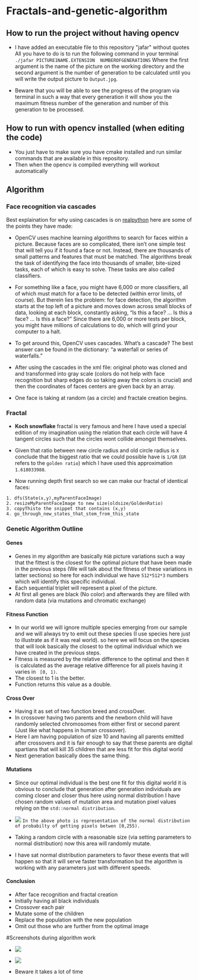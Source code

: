 # Fractals-and-genetic-algorithm

## How to run the project without having opencv 

* I have added an executable file to this repository "jafar" without quotes
All you have to do is to run the following command in your terminal
 ```./jafar PICTURE1NAME.EXTENSION  NUMBEROFGENERATIONS``` Where the first argument is the name of the picture on the working directory and
 the second argument is the number of generation to be calculated until you will write 
the output picture to ```Output.jpg```.

* Beware that you will be able to see the progress of the program via terminal
in such a way that every generation it will show you the maximum fitness number of the 
generation and number of this generation to be processed.

## How to run with opencv installed (when editing the code)

* You just have to make sure you have cmake installed and run similar commands that are 
available in this repository. 
* Then when the opencv is compiled everything will workout automatically

## Algorithm 

### Face recognition via cascades

Best explaination for why using cascades is on [realpython](https://realpython.com/face-recognition-with-python/) here are some of the points they have made:
* OpenCV uses machine learning algorithms to search for faces within a picture. Because faces are so complicated, there isn’t one simple test that will tell you if it found a face or not. Instead, there are thousands of small patterns and features that must be matched. The algorithms break the task of identifying the face into thousands of smaller, bite-sized tasks, each of which is easy to solve. These tasks are also called classifiers.

* For something like a face, you might have 6,000 or more classifiers, all of which must match for a face to be detected (within error limits, of course). But therein lies the problem: for face detection, the algorithm starts at the top left of a picture and moves down across small blocks of data, looking at each block, constantly asking, “Is this a face? … Is this a face? … Is this a face?” Since there are 6,000 or more tests per block, you might have millions of calculations to do, which will grind your computer to a halt.

* To get around this, OpenCV uses cascades. What’s a cascade? The best answer can be found in the dictionary: “a waterfall or series of waterfalls.”

* After using the cascades in the xml file: original photo was cloned and
and transformed into gray scale (colors do not help with face recognition but sharp edges do so taking away the colors is crucial)
and then the coordinates of faces centers are given back by an array.
* One face is taking at random (as a circle) and fractale creation begins.
### Fractal

* **Koch snowflake** fractal is very famous and here I have used a special edition of my imagination
using the relation that each circle will have 4 tangent circles
such that the circles wont collide amongst themselves. 

* Given that ratio between new circle radius and old circle radius is ```X``` conclude that the biggest ratio that we could possible have is ```1/GR``` (```GR``` refers to the ```golden ratio```) which I have used this approximation ```1.618033988```.
* Now running depth first search so we can make our fractal of identical faces:

```
1. dfs(State(x,y),myParentFaceImage)
2. resizeMyParentFaceImage to new size(oldsize/GoldenRatio)
3. copyThisto the snippet that contains (x,y)
4. go_through_new_states_that_stem_from_this_state
```

### Genetic Algorithm Outline

#### Genes

* Genes in my algorithm are basically ```RGB``` picture variations such a way that the fittest is the closest for the optimal picture 
that have been made in the previous steps (We will talk about the fitness of these variations in latter sections)
so here for each individual we have ```512*512*3``` numbers which will identify this specific individual.
* Each sequential triplet will represent a pixel of the picture.
* At first all genes are black (No color) and afterwards they are filled with random data (via mutations and chromatic exchange)
#### Fitness Function
* In our world we will ignore multiple species emerging from our sample and we will always try to emit out these species (I use species here just to illustrate as if it was real world). so
here we will focus on the species that will look basically the closest to the optimal individual which we have created in the previous steps.
* Fitness is measured by the relative difference to the optimal and then it is calculated as the average
relative difference for all pixels having it varies in ``` [0, 1)```.
* The closest to 1 is the better.
* Function returns this value as a double.

#### Cross Over

* Having it as set of two function breed and crossOver.
* In crossover having two parents and the newborn child will have randomly selected chromosomes from either first or second parent (Just like what happens in human crossover).
* Here I am having population of size 10 and having all parents emitted after crossovers and it is fair enough to say
that these parents are digital spartians that will kill 35 children that are less fit for this digital world
* Next generation basically does the same thing.

#### Mutations 
* Since our optimal individual is the best one fit for this digital world it is obvious to conclude that generation after generation individuals are coming closer and closer
thus here using normal distribution I have chosen random values of mutation area and mutation pixel values relying on the ```std::normal distribution```.


* ![](Media/1.png)
```In the above photo is representation of the normal distribution of probabilty of getting pixels betwen [0,255).``` 


* Taking a random circle with a reasonable size (via setting parameters to normal distribution) 
now this area will randomly mutate.
* I have sat normal distribution  parameters to favor these events that will happen so that it will serve faster 
transformation but the algorithm is working with any parameters just with different speeds.


#### Conclusion 
* After face recognition and fractal creation
* Initially having all black individuals 
* Crossover each pair
* Mutate some of the children
* Replace the population with the new population
* Omit out those who are further from the optimal image


#Screenshots during algorithm work

* ![](Media/4.png)

* ![](Media/3.png)

* Beware it takes a lot of time 



